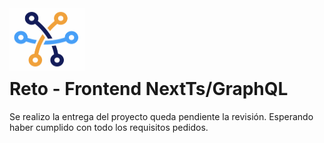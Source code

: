 <img src="./logo.png" alt="Project Logo or Image" width="120" height="100" style="margin-bottom: -30px">

# Reto - Frontend NextTs/GraphQL

Se realizo la entrega del proyecto queda pendiente la revisión.
Esperando haber cumplido con todo los requisitos pedidos.

